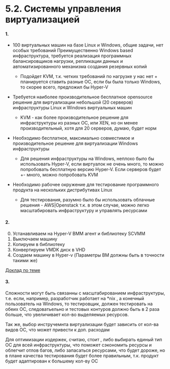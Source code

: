 # 5.2. Системы управления виртуализацией

#### 1.
* 100 виртуальных машин на базе Linux и Windows, общие задачи, нет особых требований
Преимущественно Windows based инфраструктура, требуется реализация программных балансировщиков нагрузки, репликации данных и автоматизированного механизма создания резервных копий 
  * Подойдет KVM, т.к. четких требований по нагрузке у нас нет + планируется ставить разные ОС, если бы была только Windows, то скорее всего, предложил бы Hyper-V
    
* Требуется наиболее производительное бесплатное opensource решение для виртуализации небольшой (20 серверов) инфраструктуры Linux и Windows виртуальных машин
    * KVM - как более производительное решение для инфраструктуры из разных ОС, или XEN, но он менее производительный, хотя для 20 серверов, думаю, будет норм
    
* Необходимо бесплатное, максимально совместимое и производительное решение для виртуализации Windows инфраструктуры
    * Для решения инфраструктуры на Windows, неплохо было бы использовать Hyper-V, если виртуалок не очень много, то можно попробовать бесплатную версию Hyper-V.
      Если серверов будет +- много, можно попробовать KVM
      
* Необходимо рабочее окружение для тестирование программного продукта на нескольких дистрибутивах Linux
  * Для тестирования, разумно было бы использовать облачные решения - AWS|Openstack т.к. в этом случае, можно легко масштабировать инфраструктуру и управлять ресурсами
  
#### 2.
0. Устанавливаем на Hyper-V ВММ агент и библиотеку SCVMM
1. Выключаем машину
2. Копируем в библиотеку
3. Конвертируем VMDK диск в VHD
4. Создаем машину в Hyper-v (Параметры ВМ должны быть в точности такими же)

[Доклад по теме](https://channel9.msdn.com/Blogs/TechDays-Russia/-VMware-vSphere-Windows-Server-2012-Hyper-V-20121224090800)
#### 3.
Сложности могут быть связанны с масштабированием инфраструктуры, т.е. если, например, разработчик работает на *nix , а конечный пользователь на Windows,
то тестировщик, должен тестировать на обеих ОС, следоватьельно и тестовых контуров должно быть в 2 раза больше, что увеличивает кол-во выделяемых ресурсов.

Так же, выбор инстручемнта виртуализации будет зависить от кол-ва видов ОС, что может привести к доп. расходам

Для оптимизации издержек, считаю, стоит , либо выбирать единый тип ОС для всей инфраструктуры, что поможет сэкономить ресурсы и облегчит отлов багов, либо запасаться ресурсами, что будет дороже, но в плане качества тестирования будет более правильным, т.к. продукт будет адаптирован к большему кол-ву ОС